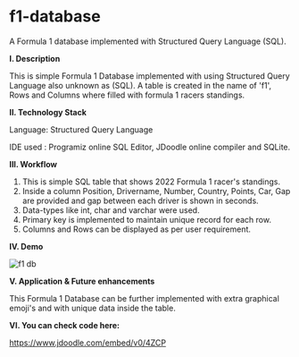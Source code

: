 # f1-database
A Formula 1 database implemented with Structured Query Language (SQL).

**I. Description**

This is simple Formula 1 Database implemented with using Structured Query Language also unknown as (SQL).
A table is created in the name of 'f1', Rows and Columns where filled with formula 1 racers standings.


**II. Technology Stack**
 
Language: Structured Query Language

IDE used : Programiz online SQL Editor, JDoodle online compiler and SQLite.


**III. Workflow**

1. This is simple SQL table that shows 2022 Formula 1 racer's standings.
2. Inside a column Position, Drivername, Number, Country, Points, Car, Gap are provided and gap between each driver is shown in seconds.
3. Data-types like int, char and varchar were used.
4. Primary key is implemented to maintain unique record for each row.
5. Columns and Rows can be displayed as per user requirement. 

**IV. Demo**

![f1 db](https://user-images.githubusercontent.com/99798157/180767567-bb25d2e0-2324-4b66-beae-26fa021d9379.JPG)


**V. Application & Future enhancements**

This Formula 1 Database can be further implemented with extra graphical emoji's and with unique data inside the table.



**VI. You can check code here:**

https://www.jdoodle.com/embed/v0/4ZCP

